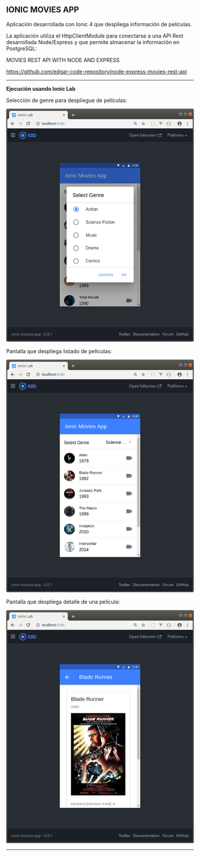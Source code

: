 IONIC MOVIES APP
--------------------------------------------------------------------------------------------------------------------

Aplicación desarrollada con Ionic 4 que despliega información de películas.

La aplicación utiliza el HttpClientModule para conectarse a una API Rest desarrollada Node/Express y que permite almacenar la información en PostgreSQL:

MOVIES REST API WITH NODE AND EXPRESS

https://github.com/edgar-code-repository/node-express-movies-rest-api

--------------------------------------------------------------------------------------------------------------------

**Ejecución usando Ionic Lab**

Selección de genre para despliegue de películas:

![Screenshot Genres](screenshots/ionic-lab-genres.png)


Pantalla que despliega listado de películas:

![Screenshot MovieList](screenshots/ionic-lab-movies.png)


Pantalla que despliega detalle de una película:

![Screenshot MovieDetails](screenshots/ionic-lab-movie-details.png)

--------------------------------------------------------------------------------------------------------------------